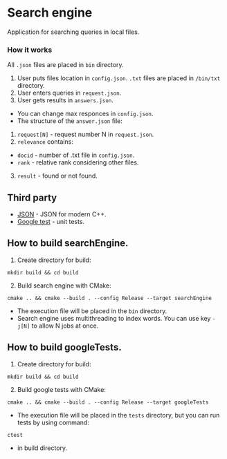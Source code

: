 # Search engine

Application for searching queries in local files.

### How it works
All `.json` files are placed in `bin` directory.
1. User puts files location in `config.json`. `.txt` files are placed in `/bin/txt` directory.
2. User enters queries in `request.json`.
3. User gets results in `answers.json`.

- You can change max responces in `config.json`.
- The structure of the `answer.json` file:
1. `request[N]` - request number N in `request.json`.
2. `relevance` contains:
- `docid` - number of .txt file in `config.json`.
- `rank` - relative rank considering other files.
3. `result` - found or not found.

## Third party
- [JSON](https://github.com/nlohmann/json) - JSON for modern C++.
- [Google test](https://github.com/google/googletest) - unit tests.

## How to build searchEngine.
1. Create directory for build:
```
mkdir build && cd build
```
2. Build search engine with CMake:
```
cmake .. && cmake --build . --config Release --target searchEngine
```
- The execution file will be placed in the `bin` directory.
- Search engine uses multithreading to index words. You can use key `-j[N]` to allow N jobs at once. 
## How to build googleTests.
1. Create directory for build:
```
mkdir build && cd build
```
2. Build google tests with CMake:
```
cmake .. && cmake --build . --config Release --target googleTests
```
- The execution file will be placed in the `tests` directory, but you can run tests by using command:
```
ctest
```
- in build directory.